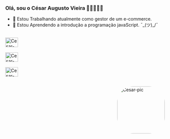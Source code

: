 ### Olá, sou o César Augusto Vieira ✌🏻👨🏻‍🦰
- 🔭 Estou Trabalhando atualmente como gestor de um e-commerce.
- 🌱 Estou Aprendendo a introdução a programação javaScript.   ¯\_(ツ)_/¯



<div style="display: inline_block"><br>
  <img align="center" alt="Cesar-Js" height="30" width="40" src="https://cdn.jsdelivr.net/gh/devicons/devicon/icons/javascript/javascript-original.svg"><br><br>
  <img aling="center" alt="Cesar-js" height="30" width="40" src="https://cdn.jsdelivr.net/gh/devicons/devicon/icons/photoshop/photoshop-plain.svg"><br><br>
  <img aling="center" alt="Cesar-js" height="30" width="40" src="https://cdn.jsdelivr.net/gh/devicons/devicon/icons/html5/html5-original.svg"><br><br>
          
          
<img align="right" alt="Cesar-pic" height="150" style="border-radius:50px;"
  src="https://cdn.discordapp.com/attachments/1067210049245675522/1071515770636484718/Sem_Titulo-1.png">
</div>

